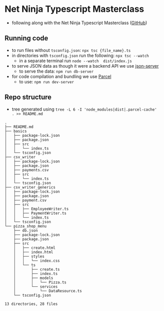 # Net Ninja Typescript Masterclass
- following along with the Net Ninja Typescript Masterclass ([GitHub](https://github.com/iamshaunjp/typescript-masterclass))

## Running code
- to run files without `tsconfig.json`:  `npx tsc {file_name}.ts`
- in directories with `tsconfig.json` run the following: `npx tsc --watch`
  - in a separate terminal run `node --watch  dist/index.js`
- to serve JSON data as though it were a backend API we use [json-server](https://github.com/typicode/json-server?tab=readme-ov-file)
  - to serve the data: `npm run db-server`
- for code compilation and bundling we use [Parcel](https://parceljs.org/docs/)
  - to use: `npm run dev-server`

## Repo structure
- tree generated using `tree -L 6 -I 'node_modules|dist|.parcel-cache' . >> README.md`

```
.
├── README.md
├── basics
│   ├── package-lock.json
│   ├── package.json
│   ├── src
│   │   └── index.ts
│   └── tsconfig.json
├── csv_writer
│   ├── package-lock.json
│   ├── package.json
│   ├── payments.csv
│   ├── src
│   │   └── index.ts
│   └── tsconfig.json
├── csv_writer_generics
│   ├── package-lock.json
│   ├── package.json
│   ├── payment.csv
│   ├── src
│   │   ├── EmployeeWriter.ts
│   │   ├── PaymentWriter.ts
│   │   └── index.ts
│   └── tsconfig.json
└── pizza_shop_menu
    ├── db.json
    ├── package-lock.json
    ├── package.json
    ├── src
    │   ├── create.html
    │   ├── index.html
    │   ├── styles
    │   │   └── index.css
    │   └── ts
    │       ├── create.ts
    │       ├── index.ts
    │       ├── models
    │       │   └── Pizza.ts
    │       └── services
    │           └── DataResource.ts
    └── tsconfig.json

13 directories, 28 files
```
